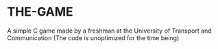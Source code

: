 # THE-GAME
A simple C game made by a freshman at the University of Transport and Communication
(The code is unoptimized for the time being)
